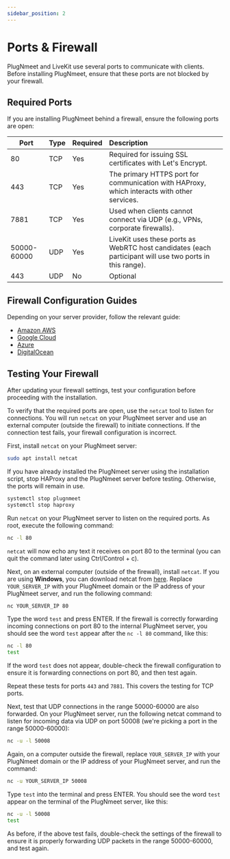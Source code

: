 ```yaml
---
sidebar_position: 2
---
```


# Ports & Firewall

PlugNmeet and LiveKit use several ports to communicate with clients. Before installing PlugNmeet, ensure that these ports are not blocked by your firewall.

## Required Ports

If you are installing PlugNmeet behind a firewall, ensure the following ports are open:

| Port        | Type | Required | Description                                                                                                   |
| ----------- | ---- | -------- | :------------------------------------------------------------------------------------------------------------ |
| 80          | TCP  | Yes      | Required for issuing SSL certificates with Let's Encrypt.                                                     |
| 443         | TCP  | Yes      | The primary HTTPS port for communication with HAProxy, which interacts with other services.                          |
| 7881        | TCP  | Yes      | Used when clients cannot connect via UDP (e.g., VPNs, corporate firewalls).                                   |
| 50000-60000 | UDP  | Yes      | LiveKit uses these ports as WebRTC host candidates (each participant will use two ports in this range).        |
| 443         | UDP  | No       | Optional                                                                                                      |

## Firewall Configuration Guides

Depending on your server provider, follow the relevant guide:

- [Amazon AWS](https://docs.aws.amazon.com/AWSEC2/latest/UserGuide/authorizing-access-to-an-instance.html)
- [Google Cloud](https://cloud.google.com/vpc/docs/using-firewalls)
- [Azure](https://docs.microsoft.com/en-us/azure/virtual-machines/windows/nsg-quickstart-portal)
- [DigitalOcean](https://docs.digitalocean.com/products/networking/firewalls/how-to/configure-rules/)

## Testing Your Firewall

After updating your firewall settings, test your configuration before proceeding with the installation.

To verify that the required ports are open, use the `netcat` tool to listen for connections. You will run `netcat` on your PlugNmeet server and use an external computer (outside the firewall) to initiate connections. If the connection test fails, your firewall configuration is incorrect.

First, install `netcat` on your PlugNmeet server:

```bash
sudo apt install netcat
```

If you have already installed the PlugNmeet server using the installation script, stop HAProxy and the PlugNmeet server before testing. Otherwise, the ports will remain in use.

```bash
systemctl stop plugnmeet
systemctl stop haproxy
```

Run `netcat` on your PlugNmeet server to listen on the required ports. As root, execute the following command:

```bash
nc -l 80
```

`netcat` will now echo any text it receives on port 80 to the terminal (you can quit the command later using Ctrl/Control + c).

Next, on an external computer (outside of the firewall), install `netcat`. If you are using **Windows**, you can download netcat from [here](https://eternallybored.org/misc/netcat/). Replace `YOUR_SERVER_IP` with your PlugNmeet domain or the IP address of your PlugNmeet server, and run the following command:

```bash
nc YOUR_SERVER_IP 80
```

Type the word `test` and press ENTER. If the firewall is correctly forwarding incoming connections on port 80 to the internal PlugNmeet server, you should see the word `test` appear after the `nc -l 80` command, like this:

```bash
nc -l 80
test
```

If the word `test` does not appear, double-check the firewall configuration to ensure it is forwarding connections on port 80, and then test again.

Repeat these tests for ports `443` and `7881`. This covers the testing for TCP ports.

Next, test that UDP connections in the range 50000-60000 are also forwarded. On your PlugNmeet server, run the following netcat command to listen for incoming data via UDP on port 50008 (we're picking a port in the range 50000-60000):

```bash
nc -u -l 50008
```

Again, on a computer outside the firewall, replace `YOUR_SERVER_IP` with your PlugNmeet domain or the IP address of your PlugNmeet server, and run the command:

```bash
nc -u YOUR_SERVER_IP 50008
```

Type `test` into the terminal and press ENTER. You should see the word `test` appear on the terminal of the PlugNmeet server, like this:

```bash
nc -u -l 50008
test
```

As before, if the above test fails, double-check the settings of the firewall to ensure it is properly forwarding UDP packets in the range 50000-60000, and test again.
